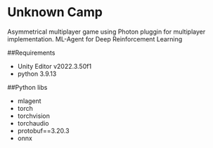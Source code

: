 # Unknown Camp
Asymmetrical multiplayer game using Photon pluggin for multiplayer implementation.
ML-Agent for Deep Reinforcement Learning

##Requirements

- Unity Editor v2022.3.50f1
- python 3.9.13

##Python libs

- mlagent
- torch
- torchvision
- torchaudio
- protobuf==3.20.3
- onnx
